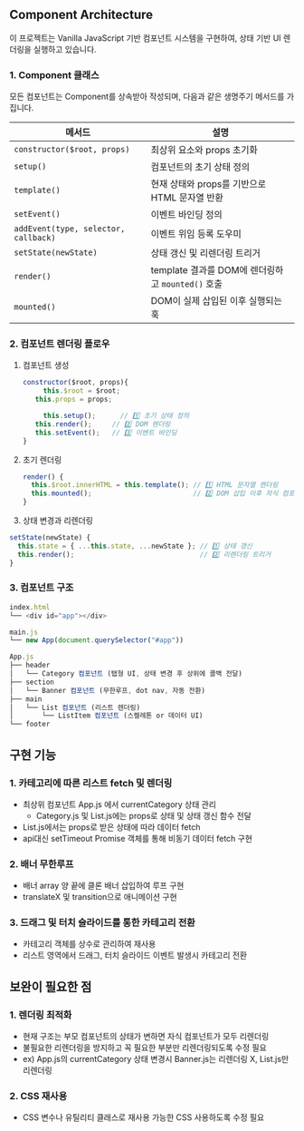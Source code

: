 ## Component Architecture

이 프로젝트는 Vanilla JavaScript 기반 컴포넌트 시스템을 구현하여,
상태 기반 UI 렌더링을 실행하고 있습니다.

### 1. Component 클래스

모든 컴포넌트는 Component를 상속받아 작성되며, 다음과 같은 생명주기 메서드를 가집니다.

| 메서드                               | 설명                                              |
| ------------------------------------ | ------------------------------------------------- |
| `constructor($root, props)`          | 최상위 요소와 props 초기화                        |
| `setup()`                            | 컴포넌트의 초기 상태 정의                         |
| `template()`                         | 현재 상태와 props를 기반으로 HTML 문자열 반환     |
| `setEvent()`                         | 이벤트 바인딩 정의                                |
| `addEvent(type, selector, callback)` | 이벤트 위임 등록 도우미                           |
| `setState(newState)`                 | 상태 갱신 및 리렌더링 트리거                      |
| `render()`                           | template 결과를 DOM에 렌더링하고 `mounted()` 호출 |
| `mounted()`                          | DOM이 실제 삽입된 이후 실행되는 훅                |

### 2. 컴포넌트 렌더링 플로우

1. 컴포넌트 생성

   ```jsx
   constructor($root, props){
   		this.$root = $root;
   	  this.props = props;

   		this.setup();      // 1️⃣ 초기 상태 정의
   	  this.render();     // 2️⃣ DOM 렌더링
   	  this.setEvent();   // 3️⃣ 이벤트 바인딩
   }
   ```

2. 초기 렌더링

   ```jsx
   render() {
     this.$root.innerHTML = this.template(); // 1️⃣ HTML 문자열 렌더링
     this.mounted();                         // 2️⃣ DOM 삽입 이후 자식 컴포넌트 마운트)
   }
   ```

3. 상태 변경과 리렌더링

```jsx
setState(newState) {
  this.state = { ...this.state, ...newState }; // 1️⃣ 상태 갱신
  this.render();                               // 2️⃣ 리렌더링 트리거
}
```

### 3. 컴포넌트 구조

```jsx
index.html
└── <div id="app"></div>

main.js
└── new App(document.querySelector("#app"))

App.js
├── header
│   └── Category 컴포넌트 (탭형 UI, 상태 변경 후 상위에 콜백 전달)
├── section
│   └── Banner 컴포넌트 (무한루프, dot nav, 자동 전환)
├── main
│   └── List 컴포넌트 (리스트 렌더링)
│       └── ListItem 컴포넌트 (스켈레톤 or 데이터 UI)
└── footer
```

## 구현 기능

### 1. 카테고리에 따른 리스트 fetch 및 렌더링

- 최상위 컴포넌트 App.js 에서 currentCategory 상태 관리
  - Category.js 및 List.js에는 props로 상태 및 상태 갱신 함수 전달
- List.js에서는 props로 받은 상태에 따라 데이터 fetch
- api대신 setTimeout Promise 객체를 통해 비동기 데이터 fetch 구현

### 2. 배너 무한루프

- 배너 array 양 끝에 클론 배너 삽입하여 루프 구현
- translateX 및 transition으로 애니메이션 구현

### 3. 드래그 및 터치 슬라이드를 통한 카테고리 전환

- 카테고리 객체를 상수로 관리하여 재사용
- 리스트 영역에서 드래그, 터치 슬라이드 이벤트 발생시 카테고리 전환

## 보완이 필요한 점

### 1. 렌더링 최적화

- 현재 구조는 부모 컴포넌트의 상태가 변하면 자식 컴포넌트가 모두 리렌더링
- 불필요한 리렌더링을 방지하고 꼭 필요한 부분만 리렌더링되도록 수정 필요
- ex) App.js의 currentCategory 상태 변경시 Banner.js는 리렌더링 X, List.js만 리렌더링

### 2. CSS 재사용

- CSS 변수나 유틸리티 클래스로 재사용 가능한 CSS 사용하도록 수정 필요

